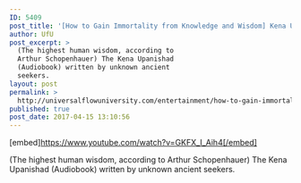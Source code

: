 ```yaml
---
ID: 5409
post_title: '[How to Gain Immortality from Knowledge and Wisdom] Kena Upanishad (Spirituality Audiobook)'
author: UfU
post_excerpt: >
  (The highest human wisdom, according to
  Arthur Schopenhauer) The Kena Upanishad
  (Audiobook) written by unknown ancient
  seekers.
layout: post
permalink: >
  http://universalflowuniversity.com/entertainment/how-to-gain-immortality-from-knowledge-and-wisdom-kena-upanishad-spirituality-audiobook/
published: true
post_date: 2017-04-15 13:10:56
---
```

[embed]https://www.youtube.com/watch?v=GKFX_I_Aih4[/embed]<br>
<p>(The highest human wisdom, according to Arthur Schopenhauer) The Kena Upanishad (Audiobook) written by unknown ancient seekers.</p>